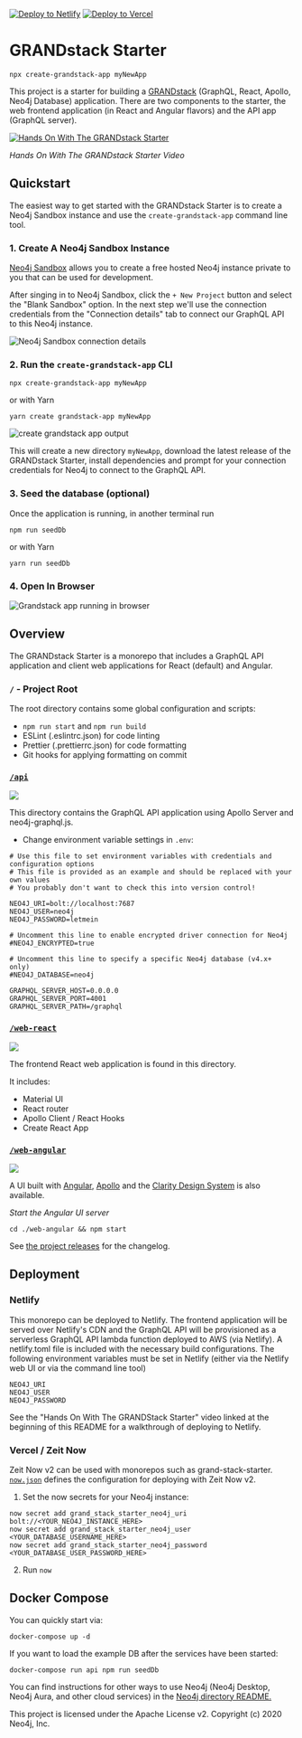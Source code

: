[![Deploy to Netlify](https://www.netlify.com/img/deploy/button.svg)](https://grandstack.io/deploy-to-netlify) [![Deploy to Vercel](https://vercel.com/button)](https://grandstack.io/deploy-to-vercel)


# GRANDstack Starter

```
npx create-grandstack-app myNewApp
```

This project is a starter for building a [GRANDstack](https://grandstack.io) (GraphQL, React, Apollo, Neo4j Database) application. There are two components to the starter, the web frontend application (in React and Angular flavors) and the API app (GraphQL server).

[![Hands On With The GRANDstack Starter](http://img.youtube.com/vi/rPC71lUhK_I/0.jpg)](http://www.youtube.com/watch?v=1JLs166lPcA 'Hands On With The GRANDstack Starter')

_Hands On With The GRANDstack Starter Video_

## Quickstart

The easiest way to get started with the GRANDstack Starter is to create a Neo4j Sandbox instance and use the `create-grandstack-app` command line tool.

### 1. Create A Neo4j Sandbox Instance

[Neo4j Sandbox](https://neo4j.com/sandbox) allows you to create a free hosted Neo4j instance private to you that can be used for development.

After singing in to Neo4j Sandbox, click the `+ New Project` button and select the "Blank Sandbox" option. In the next step we'll use the connection credentials from the "Connection details" tab to connect our GraphQL API to this Neo4j instance.

![Neo4j Sandbox connection details](img/neo4j-sandbox.png)

### 2. Run the `create-grandstack-app` CLI

```
npx create-grandstack-app myNewApp
```

or with Yarn

```
yarn create grandstack-app myNewApp
```

![create grandstack app output](img/create-grandstack-app.png)

This will create a new directory `myNewApp`, download the latest release of the GRANDstack Starter, install dependencies and prompt for your connection credentials for Neo4j to connect to the GraphQL API.

### 3. Seed the database (optional)

Once the application is running, in another terminal run

```
npm run seedDb
```

or with Yarn

```
yarn run seedDb
```

### 4. Open In Browser

![Grandstack app running in browser](img/grandstack-app.png)

## Overview

The GRANDstack Starter is a monorepo that includes a GraphQL API application and client web applications for React (default) and Angular.

### `/` - Project Root

The root directory contains some global configuration and scripts:

- `npm run start` and `npm run build`
- ESLint (.eslintrc.json) for code linting
- Prettier (.prettierrc.json) for code formatting
- Git hooks for applying formatting on commit

### [`/api`](./api)

![](img/graphql-playground.png)

This directory contains the GraphQL API application using Apollo Server and neo4j-graphql.js.

- Change environment variable settings in `.env`:

```
# Use this file to set environment variables with credentials and configuration options
# This file is provided as an example and should be replaced with your own values
# You probably don't want to check this into version control!

NEO4J_URI=bolt://localhost:7687
NEO4J_USER=neo4j
NEO4J_PASSWORD=letmein

# Uncomment this line to enable encrypted driver connection for Neo4j
#NEO4J_ENCRYPTED=true

# Uncomment this line to specify a specific Neo4j database (v4.x+ only)
#NEO4J_DATABASE=neo4j

GRAPHQL_SERVER_HOST=0.0.0.0
GRAPHQL_SERVER_PORT=4001
GRAPHQL_SERVER_PATH=/graphql

```

### [`/web-react`](./web-react)

![](img/grandstack-app.png)

The frontend React web application is found in this directory.

It includes:

- Material UI
- React router
- Apollo Client / React Hooks
- Create React App

### [`/web-angular`](./web-angular)

![](web-angular/img/angular-ui.jpg)

A UI built with [Angular](https://angular.io), [Apollo](https://www.apollographql.com/docs/angular/) and the [Clarity Design System](https://clarity.design) is also available.

_Start the Angular UI server_

```
cd ./web-angular && npm start
```

See [the project releases](https://github.com/grand-stack/grand-stack-starter/releases) for the changelog.

## Deployment

### Netlify

This monorepo can be deployed to Netlify. The frontend application will be served over Netlify's CDN and the GraphQL API will be provisioned as a serverless GraphQL API lambda function deployed to AWS (via Netlify). A netlify.toml file is included with the necessary build configurations. The following environment variables must be set in Netlify (either via the Netlify web UI or via the command line tool)

```
NEO4J_URI
NEO4J_USER
NEO4J_PASSWORD
```

See the "Hands On With The GRANDStack Starter" video linked at the beginning of this README for a walkthrough of deploying to Netlify.

### Vercel / Zeit Now

Zeit Now v2 can be used with monorepos such as grand-stack-starter. [`now.json`](https://github.com/grand-stack/grand-stack-starter/blob/master/now.json) defines the configuration for deploying with Zeit Now v2.

1. Set the now secrets for your Neo4j instance:

```
now secret add grand_stack_starter_neo4j_uri bolt://<YOUR_NEO4J_INSTANCE_HERE>
now secret add grand_stack_starter_neo4j_user <YOUR_DATABASE_USERNAME_HERE>
now secret add grand_stack_starter_neo4j_password <YOUR_DATABASE_USER_PASSWORD_HERE>
```

2. Run `now`

## Docker Compose

You can quickly start via:

```
docker-compose up -d
```

If you want to load the example DB after the services have been started:

```
docker-compose run api npm run seedDb
```


You can find instructions for other ways to use Neo4j (Neo4j Desktop, Neo4j Aura, and other cloud services) in the [Neo4j directory README.](./neo4j)

This project is licensed under the Apache License v2.
Copyright (c) 2020 Neo4j, Inc.
